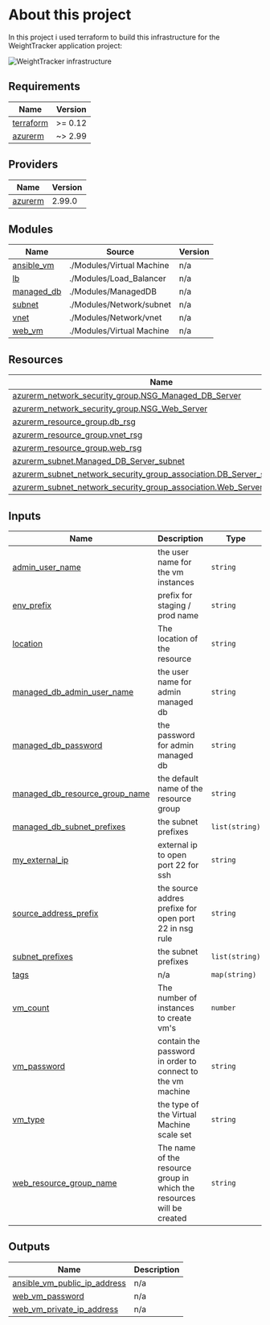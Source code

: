 <!-- BEGIN_TF_DOCS -->

# About this project
In this project i used terraform to build this infrastructure for the WeightTracker application project:

![WeightTracker infrastructure](https://bootcamp.rhinops.io/images/week-6-envs.png)

## Requirements

| Name | Version |
|------|---------|
| <a name="requirement_terraform"></a> [terraform](#requirement\_terraform) | >= 0.12 |
| <a name="requirement_azurerm"></a> [azurerm](#requirement\_azurerm) | ~> 2.99 |

## Providers

| Name | Version |
|------|---------|
| <a name="provider_azurerm"></a> [azurerm](#provider\_azurerm) | 2.99.0 |

## Modules

| Name | Source | Version |
|------|--------|---------|
| <a name="module_ansible_vm"></a> [ansible\_vm](#module\_ansible\_vm) | ./Modules/Virtual Machine | n/a |
| <a name="module_lb"></a> [lb](#module\_lb) | ./Modules/Load_Balancer | n/a |
| <a name="module_managed_db"></a> [managed\_db](#module\_managed\_db) | ./Modules/ManagedDB | n/a |
| <a name="module_subnet"></a> [subnet](#module\_subnet) | ./Modules/Network/subnet | n/a |
| <a name="module_vnet"></a> [vnet](#module\_vnet) | ./Modules/Network/vnet | n/a |
| <a name="module_web_vm"></a> [web\_vm](#module\_web\_vm) | ./Modules/Virtual Machine | n/a |

## Resources

| Name | Type |
|------|------|
| [azurerm_network_security_group.NSG_Managed_DB_Server](https://registry.terraform.io/providers/hashicorp/azurerm/latest/docs/resources/network_security_group) | resource |
| [azurerm_network_security_group.NSG_Web_Server](https://registry.terraform.io/providers/hashicorp/azurerm/latest/docs/resources/network_security_group) | resource |
| [azurerm_resource_group.db_rsg](https://registry.terraform.io/providers/hashicorp/azurerm/latest/docs/resources/resource_group) | resource |
| [azurerm_resource_group.vnet_rsg](https://registry.terraform.io/providers/hashicorp/azurerm/latest/docs/resources/resource_group) | resource |
| [azurerm_resource_group.web_rsg](https://registry.terraform.io/providers/hashicorp/azurerm/latest/docs/resources/resource_group) | resource |
| [azurerm_subnet.Managed_DB_Server_subnet](https://registry.terraform.io/providers/hashicorp/azurerm/latest/docs/resources/subnet) | resource |
| [azurerm_subnet_network_security_group_association.DB_Server_subnet_nsg](https://registry.terraform.io/providers/hashicorp/azurerm/latest/docs/resources/subnet_network_security_group_association) | resource |
| [azurerm_subnet_network_security_group_association.Web_Server_subnet_nsg](https://registry.terraform.io/providers/hashicorp/azurerm/latest/docs/resources/subnet_network_security_group_association) | resource |

## Inputs

| Name | Description | Type | Default | Required |
|------|-------------|------|---------|:--------:|
| <a name="input_admin_user_name"></a> [admin\_user\_name](#input\_admin\_user\_name) | the user name for the vm instances | `string` | n/a | yes |
| <a name="input_env_prefix"></a> [env\_prefix](#input\_env\_prefix) | prefix for staging  / prod name | `string` | n/a | yes |
| <a name="input_location"></a> [location](#input\_location) | The location of the resource | `string` | `"eastus"` | no |
| <a name="input_managed_db_admin_user_name"></a> [managed\_db\_admin\_user\_name](#input\_managed\_db\_admin\_user\_name) | the user name for admin managed db | `string` | n/a | yes |
| <a name="input_managed_db_password"></a> [managed\_db\_password](#input\_managed\_db\_password) | the password for admin managed db | `string` | n/a | yes |
| <a name="input_managed_db_resource_group_name"></a> [managed\_db\_resource\_group\_name](#input\_managed\_db\_resource\_group\_name) | the default name of the resource group | `string` | `"Managed_DB_SERVER_rsg"` | no |
| <a name="input_managed_db_subnet_prefixes"></a> [managed\_db\_subnet\_prefixes](#input\_managed\_db\_subnet\_prefixes) | the subnet prefixes | `list(string)` | n/a | yes |
| <a name="input_my_external_ip"></a> [my\_external\_ip](#input\_my\_external\_ip) | external ip to open port 22 for ssh | `string` | n/a | yes |
| <a name="input_source_address_prefix"></a> [source\_address\_prefix](#input\_source\_address\_prefix) | the source addres prefixe for open port 22 in nsg rule | `string` | n/a | yes |
| <a name="input_subnet_prefixes"></a> [subnet\_prefixes](#input\_subnet\_prefixes) | the subnet prefixes | `list(string)` | n/a | yes |
| <a name="input_tags"></a> [tags](#input\_tags) | n/a | `map(string)` | n/a | yes |
| <a name="input_vm_count"></a> [vm\_count](#input\_vm\_count) | The number of instances to create vm's | `number` | n/a | yes |
| <a name="input_vm_password"></a> [vm\_password](#input\_vm\_password) | contain the password in order to connect to the vm machine | `string` | n/a | yes |
| <a name="input_vm_type"></a> [vm\_type](#input\_vm\_type) | the type of the Virtual Machine scale set | `string` | `"Standard_B2s"` | no |
| <a name="input_web_resource_group_name"></a> [web\_resource\_group\_name](#input\_web\_resource\_group\_name) | The name of the resource group in which the resources will be created | `string` | `"WEB_SERVER_rsg"` | no |

## Outputs

| Name | Description |
|------|-------------|
| <a name="output_ansible_vm_public_ip_address"></a> [ansible\_vm\_public\_ip\_address](#output\_ansible\_vm\_public\_ip\_address) | n/a |
| <a name="output_web_vm_password"></a> [web\_vm\_password](#output\_web\_vm\_password) | n/a |
| <a name="output_web_vm_private_ip_address"></a> [web\_vm\_private\_ip\_address](#output\_web\_vm\_private\_ip\_address) | n/a |




<!-- END_TF_DOCS -->
